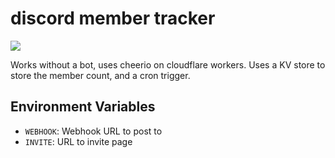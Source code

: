 # discord member tracker

<a href="https://skillicons.dev">
    <img src="https://skillicons.dev/icons?i=workers,discord,pnpm" />
</a>

Works without a bot, uses cheerio on cloudflare workers. Uses a KV store to store the member count, and a cron trigger.

## Environment Variables

- `WEBHOOK`: Webhook URL to post to
- `INVITE`: URL to invite page

